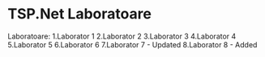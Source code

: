 # TSP.Net Laboratoare

Laboratoare:  1.Laborator 1
              2.Laborator 2
              3.Laborator 3
              4.Laborator 4
              5.Laborator 5
              6.Laborator 6
              7.Laborator 7 - Updated
              8.Laborator 8 - Added
              
